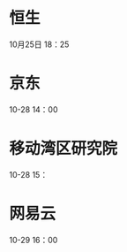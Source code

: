 

# 恒生
10月25日 18：25

# 京东
10-28 14：00

# 移动湾区研究院
10-28 15：

# 网易云
10-29 16：00
<!--stackedit_data:
eyJoaXN0b3J5IjpbNDA1NTI5MzE1LC04NDMwMzU4MDMsMTY5Mj
k0ODA1OSwtNzc5ODA3MjM1LDE2NTU0MjgyNjIsLTg0NTY1MjYy
MywxNjE0MzgxNjE3LDEyMzY1NTM5NDUsMTkxNDU4Nzg5MywxND
IzNzI5ODY4LC0yMDk0ODgxMzY2LC0xOTUwMzk3NzI4LDEzMTMx
Mzg1OTksLTE4OTQ4NTQ2MjgsMTM5ODgyNDgxOSwtMTE4NDU5Nz
Y4NiwxMTU3Njk1NTg5LC0xMTg0NjA1Mjg2LDQ5MDk1MjMyMSwx
MTk5NzcxNDUzXX0=
-->